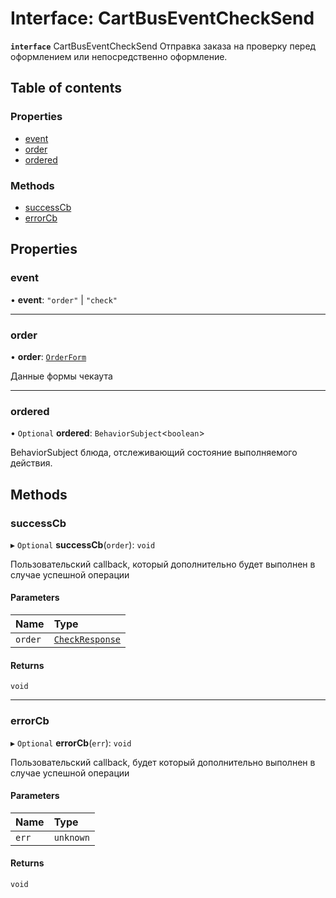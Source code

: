 # Interface: CartBusEventCheckSend

**`interface`** CartBusEventCheckSend
Отправка заказа на проверку перед оформлением или непосредственно оформление.

## Table of contents

### Properties

- [event](CartBusEventCheckSend.md#event)
- [order](CartBusEventCheckSend.md#order)
- [ordered](CartBusEventCheckSend.md#ordered)

### Methods

- [successCb](CartBusEventCheckSend.md#successcb)
- [errorCb](CartBusEventCheckSend.md#errorcb)

## Properties

### event

• **event**: ``"order"`` \| ``"check"``

___

### order

• **order**: [`OrderForm`](../README.md#orderform)

Данные формы чекаута

___

### ordered

• `Optional` **ordered**: `BehaviorSubject`<`boolean`\>

BehaviorSubject блюда, отслеживающий состояние выполняемого действия.

## Methods

### successCb

▸ `Optional` **successCb**(`order`): `void`

Пользовательский callback, который дополнительно будет выполнен в случае успешной операции

#### Parameters

| Name | Type |
| :------ | :------ |
| `order` | [`CheckResponse`](CheckResponse.md) |

#### Returns

`void`

___

### errorCb

▸ `Optional` **errorCb**(`err`): `void`

Пользовательский callback, будет который дополнительно  выполнен в случае успешной операции

#### Parameters

| Name | Type |
| :------ | :------ |
| `err` | `unknown` |

#### Returns

`void`
